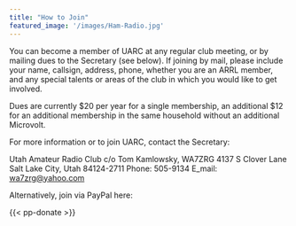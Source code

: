 ```yaml
---
title: "How to Join"
featured_image: '/images/Ham-Radio.jpg'
---
```


You can become a member of UARC at any regular club meeting, or by mailing dues to the Secretary (see below). If joining by mail, please include your name, callsign, address, phone, whether you are an ARRL member, and any special talents or areas of the club in which you would like to get involved.

Dues are currently $20 per year for a single membership, an additional $12 for an additional membership in the same household without an additional Microvolt.

For more information or to join UARC, contact the Secretary:

Utah Amateur Radio Club
c/o Tom Kamlowsky, WA7ZRG
4137 S Clover Lane
Salt Lake City, Utah 84124-2711
Phone: 505-9134
E_mail: wa7zrg@yahoo.com

Alternatively, join via PayPal here:

{{< pp-donate >}}